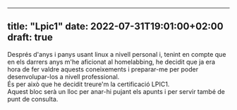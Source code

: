 
---
title: "Lpic1"
date: 2022-07-31T19:01:00+02:00
draft: true
---

Després d'anys i panys usant linux a nivell personal i, tenint en compte que en els darrers anys m'he aficionat al homelabbing, he decidit que ja era hora de fer valdre aquests coneixements i preparar-me per poder desenvolupar-los a nivell professional.   
És per això que he decidit treure'm la certificació LPIC1.  
Aquest bloc serà un lloc per anar-hi pujant els apunts i per servir també de punt de consulta.
